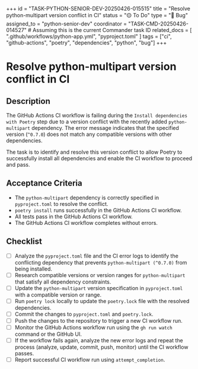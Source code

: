 +++
id = "TASK-PYTHON-SENIOR-DEV-20250426-015515"
title = "Resolve python-multipart version conflict in CI"
status = "🟡 To Do"
type = "🐞 Bug"
assigned_to = "python-senior-dev"
coordinator = "TASK-CMD-20250426-014527" # Assuming this is the current Commander task ID
related_docs = [
    ".github/workflows/python-app.yml",
    "pyproject.toml"
]
tags = ["ci", "github-actions", "poetry", "dependencies", "python", "bug"]
+++

# Resolve python-multipart version conflict in CI

## Description

The GitHub Actions CI workflow is failing during the `Install dependencies with Poetry` step due to a version conflict with the recently added `python-multipart` dependency. The error message indicates that the specified version (`^0.7.0`) does not match any compatible versions with other dependencies.

The task is to identify and resolve this version conflict to allow Poetry to successfully install all dependencies and enable the CI workflow to proceed and pass.

## Acceptance Criteria

*   The `python-multipart` dependency is correctly specified in `pyproject.toml` to resolve the conflict.
*   `poetry install` runs successfully in the GitHub Actions CI workflow.
*   All tests pass in the GitHub Actions CI workflow.
*   The GitHub Actions CI workflow completes without errors.

## Checklist

- [ ] Analyze the `pyproject.toml` file and the CI error logs to identify the conflicting dependency that prevents `python-multipart (^0.7.0)` from being installed.
- [ ] Research compatible versions or version ranges for `python-multipart` that satisfy all dependency constraints.
- [ ] Update the `python-multipart` version specification in `pyproject.toml` with a compatible version or range.
- [ ] Run `poetry lock` locally to update the `poetry.lock` file with the resolved dependencies.
- [ ] Commit the changes to `pyproject.toml` and `poetry.lock`.
- [ ] Push the changes to the repository to trigger a new CI workflow run.
- [ ] Monitor the GitHub Actions workflow run using the `gh run watch` command or the GitHub UI.
- [ ] If the workflow fails again, analyze the new error logs and repeat the process (analyze, update, commit, push, monitor) until the CI workflow passes.
- [ ] Report successful CI workflow run using `attempt_completion`.